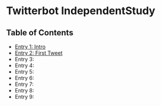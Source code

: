 # Twitterbot IndependentStudy

## Table of Contents

+ [Entry 1: Intro](entries/entry1-intro.md)
+ [Entry 2: First Tweet](entry2-beginning.md)
+ Entry 3:
+ Entry 4:
+ Entry 5:
+ Entry 6:
+ Entry 7:
+ Entry 8:
+ Entry 9:
